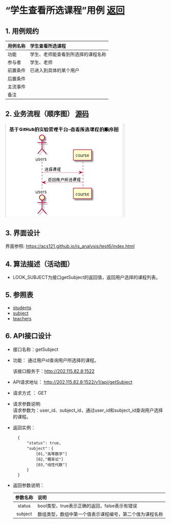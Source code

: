 # “学生查看所选课程”用例 [返回](./README.md)
## 1. 用例规约


|用例名称|学生查看所选课程|
|-------|:-------------|
|功能|学生、老师能查看到所选择的课程名称|
|参与者|学生、老师|
|前置条件|已进入到具体的某个用户|
|后置条件| |
|主流事件| |
|备注| |

## 2. 业务流程（顺序图） [源码](../src/watch_course.puml)
![](../images/watch_course.png) 

## 3. 界面设计
界面参照: https://acs121.github.io/is_analysis/test6/index.html

## 4. 算法描述（活动图）

  - LOOK_SUBJECT为接口getSubject的返回值，返回用户选择的课程列表。
## 5. 参照表

- [students](../数据库设计.md/#STUDENTS)
- [subject](../数据库设计.md/#SUBJECTS)
- [teachers](../数据库设计.md/#TEACHERS)
## 6. API接口设计

- 接口名称：getSubject
    
- 功能：
    通过用户id查询用户所选择的课程。
    
    该接口服务于：http://202.115.82.8:1522
    
- API请求地址： 
    http://202.115.82.8:1522/v1/api/getSubject

- 请求方式 ：
    GET  

- 请求参数说明:        
    请求参数为：user_id、subject_id，通过user_id和subject_id查询用户选择的课程。
    
- 返回实例：

        {
            "status": true,
            "subject"：{
                [01,"高等数学"]
                [02,"概率论"]
                [03,"线性代数"]
            }
        }
  
- 返回参数说明：    
 
  |参数名称|说明|
  |:---------:|:--------------------------------------------------------|      
  |status|bool类型，true表示正确的返回，false表示有错误|
  |subject|数组类型，数组中第一个值表示课程编号，第二个值为课程名称|
